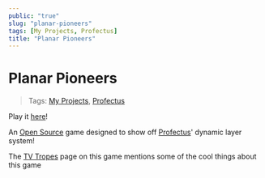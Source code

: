 ```yaml
---
public: "true"
slug: "planar-pioneers"
tags: [My Projects, Profectus]
title: "Planar Pioneers"
---
```

# Planar Pioneers

> Tags: [My Projects](/garden/my-projects/index.md), [Profectus](/garden/profectus/index.md)

Play it [here](https://thepaperpilot.org/planar)!

An [Open Source](/garden/open-source/index.md) game designed to show off [Profectus](/garden/profectus/index.md)' dynamic layer system!

The [TV Tropes](https://tvtropes.org/pmwiki/pmwiki.php/VideoGame/PlanarPioneers) page on this game mentions some of the cool things about this game